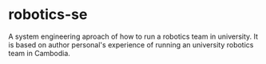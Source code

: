 # robotics-se
A system engineering aproach of how to run a robotics team in university. It is based on author personal's experience of running an university robotics team in Cambodia.
